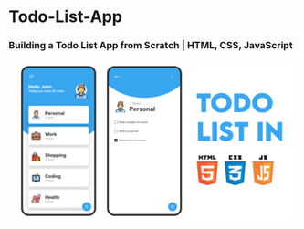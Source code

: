# Todo-List-App
### Building a Todo List App from Scratch | HTML, CSS, JavaScript 


![preview img](/preview.png)
